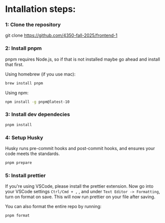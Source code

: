 # Intallation steps:

### 1: Clone the repository

git clone https://github.com/4350-fall-2025/frontend-1

### 2: Install pnpm

pnpm requires Node.js, so if that is not installed maybe go ahead and install that first.

Using homebrew (if you use mac):

```bash
brew install pnpm
```

Using npm:

```bash
npm install -g pnpm@latest-10
```

### 3: Install dev dependecies

```bash
pnpm install
```

### 4: Setup Husky

Husky runs pre-commit hooks and post-commit hooks, and ensures your code meets the standards.

```bash
pnpm prepare
```

### 5: Install prettier

If you're using VSCode, please install the prettier extension.
Now go into your VSCode settings `Ctrl/Cmd + ,` , and under `Text Editor -> Formatting`, turn on format on save.
This will now run prettier on your file after saving.

You can also format the entire repo by running:

```bash
pnpm format
```
